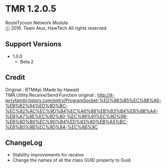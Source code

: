 # TMR 1.2.0.5
RouteTycoon Network Module<br>ⓒ 2016. Team Atus, HawTech All rights reserved.
## Support Versions
* 1.0.0
   * Beta 2

## Credit
Original : RTMApi (Made by Hawaii)<br>
TMR.Utility.Receive/Send Function original : http://it-jerryfamily.tistory.com/entry/ProgramSocket-%ED%86%B5%EC%8B%A0-%EB%B2%84%ED%8D%BC-%EC%82%AC%EC%9D%B4%EC%A6%88%EB%B3%B4%EB%8B%A4-%EB%A7%8E%EC%9D%80-%EC%96%91%EC%9D%98-%EB%8D%B0%EC%9D%B4%ED%83%80%EB%A5%BC-%EB%B0%9B%EC%9D%84-%EC%8B%9C

## ChangeLog
* Stability improvements for receive
* Change the names of all the class GUID property to Guid
